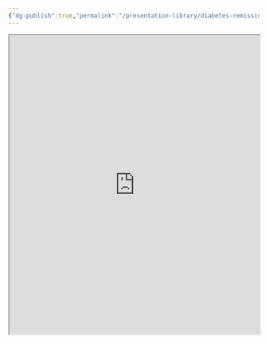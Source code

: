 ```yaml
---
{"dg-publish":true,"permalink":"/presentation-library/diabetes-remission-presentation/"}
---
```



<script data-goatcounter="https://endocrinologyindia.goatcounter.com/count" async src="//gc.zgo.at/count.js"></script>

<iframe src="https://gamma.app/embed/ragxity0y1jsqzo" style="width: 700px; max-width: 100%; height: 600px" allow="fullscreen" title="Diabetes Remission: The Good, The Bad and the Ugly"></iframe>